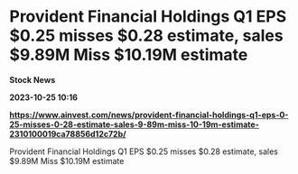 # Provident Financial Holdings Q1 EPS $0.25 misses $0.28 estimate, sales $9.89M Miss $10.19M estimate
**Stock News**

**2023-10-25 10:16**

**https://www.ainvest.com/news/provident-financial-holdings-q1-eps-0-25-misses-0-28-estimate-sales-9-89m-miss-10-19m-estimate-2310100019ca78856d12c72b/**

Provident Financial Holdings Q1 EPS $0.25 misses $0.28 estimate, sales $9.89M Miss $10.19M estimate